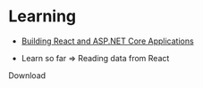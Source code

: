 # Learning

* [Building React and ASP.NET Core Applications](https://www.linkedin.com/learning/building-react-and-asp-dot-net-core-applications)

* Learn so far => Reading data from React

Download